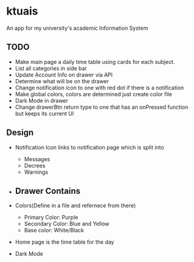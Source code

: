 # ktuais
An app for my university's academic Information System

## TODO
- Make main page a daily time table using cards for each subject.
- List all categories in side bar
- Update Account Info on drawer via API
- Determine what will be on the drawer
- Change notification icon to one with red dot if there is a notification
- Make global colors, colors are determined just create color file 
- Dark Mode in drawer
- Change drawerBtn return type to one that has an onPressed function but keeps its current UI


## Design
- Notification Icon links to notification page which is split into 
    - Messages
    - Decrees
    - Warnings
- Drawer Contains
    - 
- Colors(Define in a file and refernece from there)
    - Primary Color: Purple
    - Secondary Color: Blue and Yellow
    - Base color: White/Black

- Home page is the time table for the day
- Dark Mode
